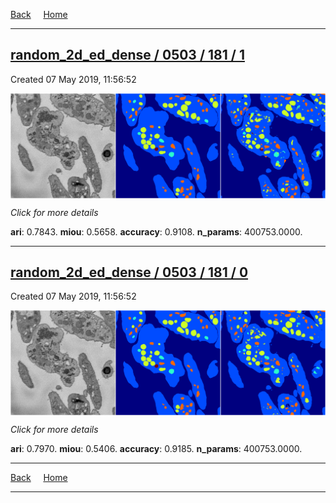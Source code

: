 
[Back](..)&nbsp;&nbsp;&nbsp;&nbsp;&nbsp;[Home](https://leapmanlab.github.io/snapshots)

---

<div class="summary"><a href="1"><h2>random_2d_ed_dense / 0503 / 181 / 1</h2></a><p>Created 07 May 2019, 11:56:52
</p><a href="1"><img src="1/media/summary.png" align="center"></a><p>
<i>Click for more details</i>
</p></div>

**ari**: 0.7843. **miou**: 0.5658. **accuracy**: 0.9108. **n_params**: 400753.0000. 

---

<div class="summary"><a href="0"><h2>random_2d_ed_dense / 0503 / 181 / 0</h2></a><p>Created 07 May 2019, 11:56:52
</p><a href="0"><img src="0/media/summary.png" align="center"></a><p>
<i>Click for more details</i>
</p></div>

**ari**: 0.7970. **miou**: 0.5406. **accuracy**: 0.9185. **n_params**: 400753.0000. 

---

[Back](..)&nbsp;&nbsp;&nbsp;&nbsp;&nbsp;[Home](https://leapmanlab.github.io/snapshots)

---